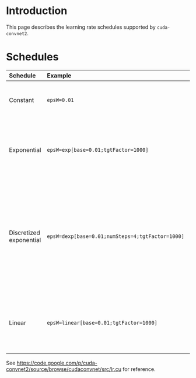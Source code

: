 # Introduction #

This page describes the learning rate schedules supported by `cuda-convnet2`.

# Schedules #

| **Schedule** | **Example** | **Explanation** |
|:-------------|:------------|:----------------|
| Constant | `epsW=0.01` | The learning rate will be 0.01 throughout training. |
| Exponential | `epsW=exp[base=0.01;tgtFactor=1000]` | The learning rate will start at 0.01 and decay exponentially to 0.00001  by the end of training. |
| Discretized exponential | `epsW=dexp[base=0.01;numSteps=4;tgtFactor=1000]` | The learning rate will start at 0.01 and will be divided by a factor of 1000^(1/3) at 25%, 50%, and 75% training progress, such that the final learning rate is 0.00001. |
| Linear | `epsW=linear[base=0.01;tgtFactor=1000]` | The learning rate will start at 0.01 and will decay linearly to 0.00001 by the end of training. |

See https://code.google.com/p/cuda-convnet2/source/browse/cudaconvnet/src/lr.cu for reference.
